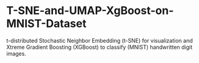 # T-SNE-and-UMAP-XgBoost-on-MNIST-Dataset
t-distributed Stochastic Neighbor Embedding (t-SNE) for visualization and Xtreme Gradient Boosting (XGBoost) to classify (MNIST) handwritten digit images.
